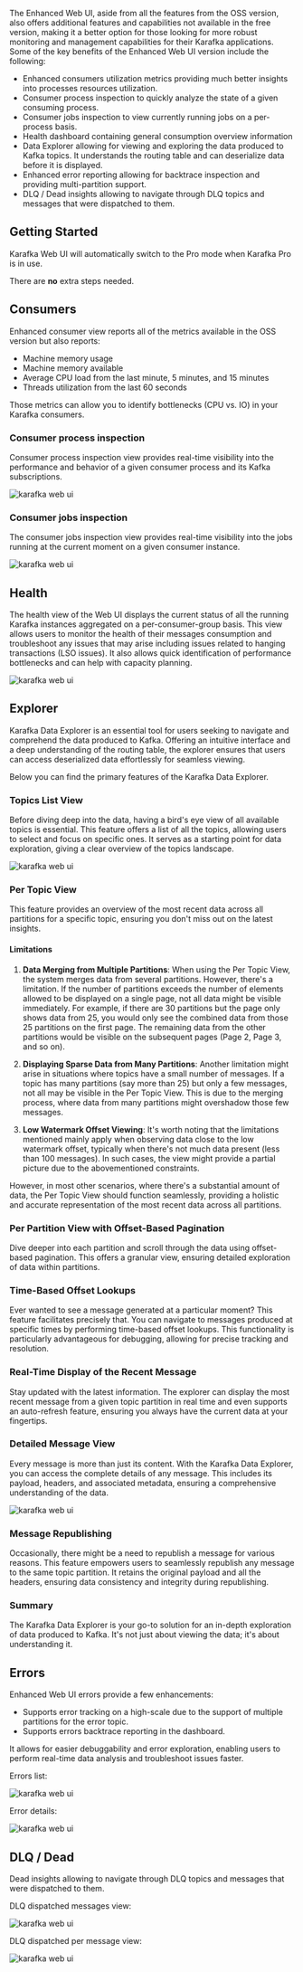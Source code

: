 The Enhanced Web UI, aside from all the features from the OSS version, also offers additional features and capabilities not available in the free version, making it a better option for those looking for more robust monitoring and management capabilities for their Karafka applications. Some of the key benefits of the Enhanced Web UI version include the following:

- Enhanced consumers utilization metrics providing much better insights into processes resources utilization.
- Consumer process inspection to quickly analyze the state of a given consuming process.
- Consumer jobs inspection to view currently running jobs on a per-process basis.
- Health dashboard containing general consumption overview information
- Data Explorer allowing for viewing and exploring the data produced to Kafka topics. It understands the routing table and can deserialize data before it is displayed.
- Enhanced error reporting allowing for backtrace inspection and providing multi-partition support.
- DLQ / Dead insights allowing to navigate through DLQ topics and messages that were dispatched to them.

## Getting Started

Karafka Web UI will automatically switch to the Pro mode when Karafka Pro is in use.

There are **no** extra steps needed.

## Consumers

Enhanced consumer view reports all of the metrics available in the OSS version but also reports:

- Machine memory usage
- Machine memory available
- Average CPU load from the last minute, 5 minutes, and 15 minutes
- Threads utilization from the last 60 seconds

Those metrics can allow you to identify bottlenecks (CPU vs. IO) in your Karafka consumers.

### Consumer process inspection

Consumer process inspection view provides real-time visibility into the performance and behavior of a given consumer process and its Kafka subscriptions.

![karafka web ui](https://raw.githubusercontent.com/karafka/misc/master/printscreens/web-ui/pro-consumer-subscriptions.png)

### Consumer jobs inspection

The consumer jobs inspection view provides real-time visibility into the jobs running at the current moment on a given consumer instance.

![karafka web ui](https://raw.githubusercontent.com/karafka/misc/master/printscreens/web-ui/pro-consumer-jobs.png)

## Health

The health view of the Web UI displays the current status of all the running Karafka instances aggregated on a per-consumer-group basis. This view allows users to monitor the health of their messages consumption and troubleshoot any issues that may arise including issues related to hanging transactions (LSO issues). It also allows quick identification of performance bottlenecks and can help with capacity planning.

![karafka web ui](https://raw.githubusercontent.com/karafka/misc/master/printscreens/web-ui/pro-health.png)

## Explorer

Karafka Data Explorer is an essential tool for users seeking to navigate and comprehend the data produced to Kafka. Offering an intuitive interface and a deep understanding of the routing table, the explorer ensures that users can access deserialized data effortlessly for seamless viewing.

Below you can find the primary features of the Karafka Data Explorer.

### Topics List View

Before diving deep into the data, having a bird's eye view of all available topics is essential. This feature offers a list of all the topics, allowing users to select and focus on specific ones. It serves as a starting point for data exploration, giving a clear overview of the topics landscape.

![karafka web ui](https://raw.githubusercontent.com/karafka/misc/master/printscreens/web-ui/pro-explorer1.png)

### Per Topic View

This feature provides an overview of the most recent data across all partitions for a specific topic, ensuring you don't miss out on the latest insights.

#### Limitations

1. **Data Merging from Multiple Partitions**: When using the Per Topic View, the system merges data from several partitions. However, there's a limitation. If the number of partitions exceeds the number of elements allowed to be displayed on a single page, not all data might be visible immediately. For example, if there are 30 partitions but the page only shows data from 25, you would only see the combined data from those 25 partitions on the first page. The remaining data from the other partitions would be visible on the subsequent pages (Page 2, Page 3, and so on).

1. **Displaying Sparse Data from Many Partitions**: Another limitation might arise in situations where topics have a small number of messages. If a topic has many partitions (say more than 25) but only a few messages, not all may be visible in the Per Topic View. This is due to the merging process, where data from many partitions might overshadow those few messages.

1. **Low Watermark Offset Viewing**: It's worth noting that the limitations mentioned mainly apply when observing data close to the low watermark offset, typically when there's not much data present (less than 100 messages). In such cases, the view might provide a partial picture due to the abovementioned constraints.

However, in most other scenarios, where there's a substantial amount of data, the Per Topic View should function seamlessly, providing a holistic and accurate representation of the most recent data across all partitions.

### Per Partition View with Offset-Based Pagination

Dive deeper into each partition and scroll through the data using offset-based pagination. This offers a granular view, ensuring detailed exploration of data within partitions.

### Time-Based Offset Lookups

Ever wanted to see a message generated at a particular moment? This feature facilitates precisely that. You can navigate to messages produced at specific times by performing time-based offset lookups. This functionality is particularly advantageous for debugging, allowing for precise tracking and resolution.

### Real-Time Display of the Recent Message

Stay updated with the latest information. The explorer can display the most recent message from a given topic partition in real time and even supports an auto-refresh feature, ensuring you always have the current data at your fingertips.

### Detailed Message View

Every message is more than just its content. With the Karafka Data Explorer, you can access the complete details of any message. This includes its payload, headers, and associated metadata, ensuring a comprehensive understanding of the data.

![karafka web ui](https://raw.githubusercontent.com/karafka/misc/master/printscreens/web-ui/pro-explorer3.png)

### Message Republishing

Occasionally, there might be a need to republish a message for various reasons. This feature empowers users to seamlessly republish any message to the same topic partition. It retains the original payload and all the headers, ensuring data consistency and integrity during republishing.

### Summary

The Karafka Data Explorer is your go-to solution for an in-depth exploration of data produced to Kafka. It's not just about viewing the data; it's about understanding it.

## Errors

Enhanced Web UI errors provide a few enhancements:

- Supports error tracking on a high-scale due to the support of multiple partitions for the error topic.
- Supports errors backtrace reporting in the dashboard.

It allows for easier debuggability and error exploration, enabling users to perform real-time data analysis and troubleshoot issues faster.

Errors list:

![karafka web ui](https://raw.githubusercontent.com/karafka/misc/master/printscreens/web-ui/pro-errors1.png)

Error details:

![karafka web ui](https://raw.githubusercontent.com/karafka/misc/master/printscreens/web-ui/pro-errors2.png)

## DLQ / Dead

Dead insights allowing to navigate through DLQ topics and messages that were dispatched to them.

DLQ dispatched messages view:

![karafka web ui](https://raw.githubusercontent.com/karafka/misc/master/printscreens/web-ui/pro-dead1.png)

DLQ dispatched per message view:

![karafka web ui](https://raw.githubusercontent.com/karafka/misc/master/printscreens/web-ui/dlq2.png)
